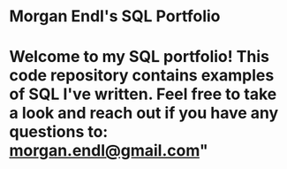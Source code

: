 # Morgan Endl's SQL Portfolio

# Welcome to my SQL portfolio! This code repository contains examples of SQL I've written. Feel free to take a look and reach out if you have any questions to: morgan.endl@gmail.com"
